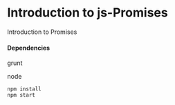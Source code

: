 # Introduction to js-Promises
Introduction to Promises

#### Dependencies
grunt

node

```
npm install
npm start
```
